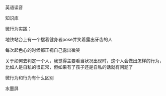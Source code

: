 英语读音

知识库

微行为实践：

地铁站台上有一个摆着健身者pose并笑着露出牙齿的人

每次起色心的时候都正视自己露出微笑

关于如何去判定一个人，我觉得主要看当状况出现时，这个人会做出怎样的行为，比如人是自私的很正常，但如果有了孩子还是自私的话就有问题了

微行为和行为有什么区别

水墨屏